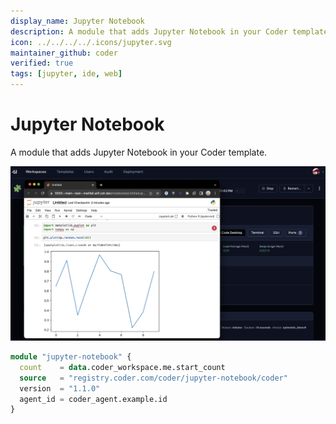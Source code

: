 ```yaml
---
display_name: Jupyter Notebook
description: A module that adds Jupyter Notebook in your Coder template.
icon: ../../../../.icons/jupyter.svg
maintainer_github: coder
verified: true
tags: [jupyter, ide, web]
---
```


# Jupyter Notebook

A module that adds Jupyter Notebook in your Coder template.

![Jupyter Notebook](../../.images/jupyter-notebook.png)

```tf
module "jupyter-notebook" {
  count    = data.coder_workspace.me.start_count
  source   = "registry.coder.com/coder/jupyter-notebook/coder"
  version  = "1.1.0"
  agent_id = coder_agent.example.id
}
```
